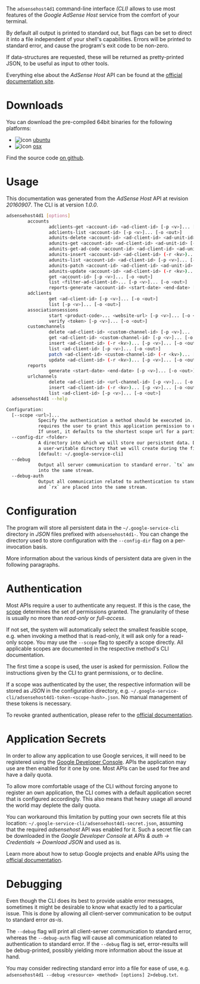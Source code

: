 <!---
DO NOT EDIT !
This file was generated automatically from 'src/mako/cli/README.md.mako'
DO NOT EDIT !
-->
The `adsensehost4d1` command-line interface *(CLI)* allows to use most features of the *Google AdSense Host* service from the comfort of your terminal.

By default all output is printed to standard out, but flags can be set to direct it into a file independent of your shell's
capabilities. Errors will be printed to standard error, and cause the program's exit code to be non-zero.

If data-structures are requested, these will be returned as pretty-printed JSON, to be useful as input to other tools.

Everything else about the *AdSense Host* API can be found at the
[official documentation site](https://developers.google.com/adsense/host/).

# Downloads

You can download the pre-compiled 64bit binaries for the following platforms:

* ![icon](http://megaicons.net/static/img/icons_sizes/6/140/16/ubuntu-icon.png) [ubuntu](http://dl.byronimo.de/google.rs/cli/1.0.0/ubuntu/adsensehost4d1.tar.gz)
* ![icon](http://hydra-media.cursecdn.com/wow.gamepedia.com/a/a2/Apple-icon-16x16.png?version=25ddd67ac3dd3b634478e3978b76cb74) [osx](http://dl.byronimo.de/google.rs/cli/1.0.0/osx/adsensehost4d1.tar.gz)

Find the source code [on github](https://github.com/Byron/google-apis-rs/tree/master/gen/adsensehost4d1-cli).

# Usage

This documentation was generated from the *AdSense Host* API at revision *20160907*. The CLI is at version *1.0.0*.

```bash
adsensehost4d1 [options]
        accounts
                adclients-get <account-id> <ad-client-id> [-p <v>]... [-o <out>]
                adclients-list <account-id> [-p <v>]... [-o <out>]
                adunits-delete <account-id> <ad-client-id> <ad-unit-id> [-p <v>]... [-o <out>]
                adunits-get <account-id> <ad-client-id> <ad-unit-id> [-p <v>]... [-o <out>]
                adunits-get-ad-code <account-id> <ad-client-id> <ad-unit-id> [-p <v>]... [-o <out>]
                adunits-insert <account-id> <ad-client-id> (-r <kv>)... [-p <v>]... [-o <out>]
                adunits-list <account-id> <ad-client-id> [-p <v>]... [-o <out>]
                adunits-patch <account-id> <ad-client-id> <ad-unit-id> (-r <kv>)... [-p <v>]... [-o <out>]
                adunits-update <account-id> <ad-client-id> (-r <kv>)... [-p <v>]... [-o <out>]
                get <account-id> [-p <v>]... [-o <out>]
                list <filter-ad-client-id>... [-p <v>]... [-o <out>]
                reports-generate <account-id> <start-date> <end-date> [-p <v>]... [-o <out>]
        adclients
                get <ad-client-id> [-p <v>]... [-o <out>]
                list [-p <v>]... [-o <out>]
        associationsessions
                start <product-code>... <website-url> [-p <v>]... [-o <out>]
                verify <token> [-p <v>]... [-o <out>]
        customchannels
                delete <ad-client-id> <custom-channel-id> [-p <v>]... [-o <out>]
                get <ad-client-id> <custom-channel-id> [-p <v>]... [-o <out>]
                insert <ad-client-id> (-r <kv>)... [-p <v>]... [-o <out>]
                list <ad-client-id> [-p <v>]... [-o <out>]
                patch <ad-client-id> <custom-channel-id> (-r <kv>)... [-p <v>]... [-o <out>]
                update <ad-client-id> (-r <kv>)... [-p <v>]... [-o <out>]
        reports
                generate <start-date> <end-date> [-p <v>]... [-o <out>]
        urlchannels
                delete <ad-client-id> <url-channel-id> [-p <v>]... [-o <out>]
                insert <ad-client-id> (-r <kv>)... [-p <v>]... [-o <out>]
                list <ad-client-id> [-p <v>]... [-o <out>]
  adsensehost4d1 --help

Configuration:
  [--scope <url>]...
            Specify the authentication a method should be executed in. Each scope
            requires the user to grant this application permission to use it.
            If unset, it defaults to the shortest scope url for a particular method.
  --config-dir <folder>
            A directory into which we will store our persistent data. Defaults to
            a user-writable directory that we will create during the first invocation.
            [default: ~/.google-service-cli]
  --debug
            Output all server communication to standard error. `tx` and `rx` are placed
            into the same stream.
  --debug-auth
            Output all communication related to authentication to standard error. `tx`
            and `rx` are placed into the same stream.

```

# Configuration

The program will store all persistent data in the `~/.google-service-cli` directory in *JSON* files prefixed with `adsensehost4d1-`.  You can change the directory used to store configuration with the `--config-dir` flag on a per-invocation basis.

More information about the various kinds of persistent data are given in the following paragraphs.

# Authentication

Most APIs require a user to authenticate any request. If this is the case, the [scope][scopes] determines the 
set of permissions granted. The granularity of these is usually no more than *read-only* or *full-access*.

If not set, the system will automatically select the smallest feasible scope, e.g. when invoking a
method that is read-only, it will ask only for a read-only scope. 
You may use the `--scope` flag to specify a scope directly. 
All applicable scopes are documented in the respective method's CLI documentation.

The first time a scope is used, the user is asked for permission. Follow the instructions given 
by the CLI to grant permissions, or to decline.

If a scope was authenticated by the user, the respective information will be stored as *JSON* in the configuration
directory, e.g. `~/.google-service-cli/adsensehost4d1-token-<scope-hash>.json`. No manual management of these tokens
is necessary.

To revoke granted authentication, please refer to the [official documentation][revoke-access].

# Application Secrets

In order to allow any application to use Google services, it will need to be registered using the 
[Google Developer Console][google-dev-console]. APIs the application may use are then enabled for it
one by one. Most APIs can be used for free and have a daily quota.

To allow more comfortable usage of the CLI without forcing anyone to register an own application, the CLI
comes with a default application secret that is configured accordingly. This also means that heavy usage
all around the world may deplete the daily quota.

You can workaround this limitation by putting your own secrets file at this location: 
`~/.google-service-cli/adsensehost4d1-secret.json`, assuming that the required *adsensehost* API 
was enabled for it. Such a secret file can be downloaded in the *Google Developer Console* at 
*APIs & auth -> Credentials -> Download JSON* and used as is.

Learn more about how to setup Google projects and enable APIs using the [official documentation][google-project-new].


# Debugging

Even though the CLI does its best to provide usable error messages, sometimes it might be desirable to know
what exactly led to a particular issue. This is done by allowing all client-server communication to be 
output to standard error *as-is*.

The `--debug` flag will print all client-server communication to standard error, whereas the `--debug-auth` flag
will cause all communication related to authentication to standard error.
If the `--debug` flag is set, error-results will be debug-printed, possibly yielding more information about the 
issue at hand.

You may consider redirecting standard error into a file for ease of use, e.g. `adsensehost4d1 --debug <resource> <method> [options] 2>debug.txt`.


[scopes]: https://developers.google.com/+/api/oauth#scopes
[revoke-access]: http://webapps.stackexchange.com/a/30849
[google-dev-console]: https://console.developers.google.com/
[google-project-new]: https://developers.google.com/console/help/new/